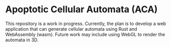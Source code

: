 # Apoptotic Cellular Automata (ACA)

This repository is a work in progress. Currently, the plan is to develop a web application that can generate cellular automata using Rust and WebAssembly (wasm). Future work may include using WebGL to render the automata in 3D.